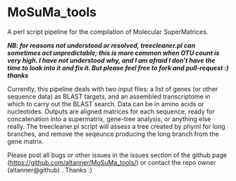 # MoSuMa_tools
A perl script pipeline for the compilation of Molecular SuperMatrices.

***NB: for reasons not understood or resolved, treecleaner.pl can sometimes act unpredictable; this is more common when OTU count is very high. I have not understood why, and I am afraid I don't have the time to look into it and fix it. But please feel free to fork and pull-request :) thanks***

Currently, this pipeline deals with two input files: a list of genes (or other sequence data) as BLAST targets, and an assembled transcriptome in which to carry out the BLAST search. Data can be in amino acids or nucleotides. Outputs are aligned matrices for each sequence, ready for concatenation into a supermatrix, gene-tree analysis, or anything else really. The treecleaner.pl script will assess a tree created by phyml for long branches, and remove the seqeunce producing the long branch from the gene matrix.

Please post all bugs or other issues in the issues section of the github page (https://github.com/altanner/MoSuMa_tools/) or contact the repo owner (altanner@github) . Thanks :)
